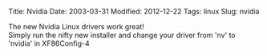 Title: Nvidia
Date: 2003-03-31
Modified: 2012-12-22
Tags: linux
Slug: nvidia

The new Nvidia Linux drivers work great!<br />
Simply run the nifty new installer and change your driver from 'nv' to 'nvidia' in XF86Config-4
